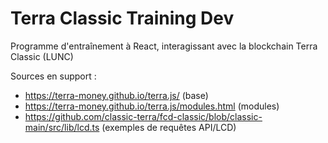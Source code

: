 # Terra Classic Training Dev

Programme d'entraînement à React, interagissant avec la blockchain Terra Classic (LUNC)

Sources en support :
- https://terra-money.github.io/terra.js/ (base)
- https://terra-money.github.io/terra.js/modules.html (modules)
- https://github.com/classic-terra/fcd-classic/blob/classic-main/src/lib/lcd.ts (exemples de requêtes API/LCD)
